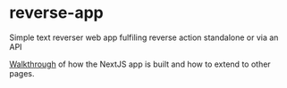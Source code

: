 # reverse-app
Simple text reverser web app fulfiling reverse action standalone or via an API

[Walkthrough](walkthrough.md) of how the NextJS app is built and how to extend to other pages.




